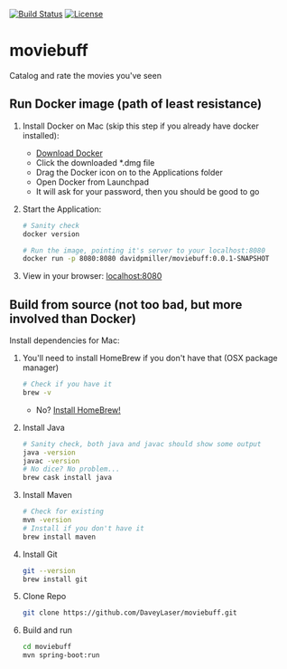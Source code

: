 [![Build Status](https://travis-ci.org/DaveyLaser/moviebuff.svg?branch=master)](https://travis-ci.org/DaveyLaser/moviebuff)
[![License](https://img.shields.io/badge/license-%20MIT-blue.svg)](../master/LICENSE)

# moviebuff

Catalog and rate the movies you've seen

## Run Docker image (path of least resistance)

1. Install Docker on Mac (skip this step if you already have docker installed):
    * [Download Docker](https://download.docker.com/mac/stable/Docker.dmg)
    * Click the downloaded *.dmg file
    * Drag the Docker icon on to the Applications folder
    * Open Docker from Launchpad
    * It will ask for your password, then you should be good to go

2. Start the Application:
    ```bash
    # Sanity check
    docker version

    # Run the image, pointing it's server to your localhost:8080
    docker run -p 8080:8080 davidpmiller/moviebuff:0.0.1-SNAPSHOT
    ```

3. View in your browser: [localhost:8080](http://localhost:8080)

## Build from source (not too bad, but more involved than Docker)

Install dependencies for Mac:

1. You'll need to install HomeBrew if you don't have that (OSX package manager)
    ```bash
    # Check if you have it
    brew -v
    ```
    * No? [Install HomeBrew!](https://brew.sh/)

2. Install Java
    ```bash
    # Sanity check, both java and javac should show some output
    java -version
    javac -version
    # No dice? No problem...
    brew cask install java
    ```

3. Install Maven
    ```bash
    # Check for existing
    mvn -version
    # Install if you don't have it
    brew install maven
    ```

4. Install Git
    ```bash
    git --version
    brew install git
    ```

5. Clone Repo
    ```bash
    git clone https://github.com/DaveyLaser/moviebuff.git
    ```

6. Build and run
    ```bash
    cd moviebuff
    mvn spring-boot:run
    ```
